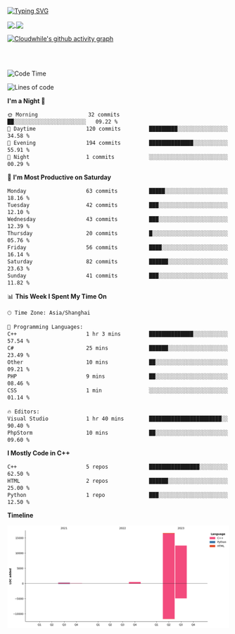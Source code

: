 [![Typing SVG](https://readme-typing-svg.demolab.com?font=Fira+Code&weight=600&size=22&duration=4500&pause=1000&color=D50E5C&center=true&vCenter=true&width=435&lines=Welcome+to+my+profile!;Here+are+nothing.;There+will+be+something+soon%EF%BC%81%EF%BC%81%EF%BC%81)](#)

<a href="https://github.com/cloudwhile">
  <img height=200 align="center" src="https://github-readme-stats.vercel.app/api?username=cloudwhile" />
</a>
<a href="https://github.com/cloudwhile">
  <img height=200 align="center" src="https://github-readme-stats.vercel.app/api/top-langs?username=cloudwhile&layout=compact&langs_count=8&card_width=320" />
</a>
<!--[![Top Langs](https://github-readme-stats.vercel.app/api/top-langs/?username=cloudwhile&layout=compact)](#)-->

[![Cloudwhile's github activity graph](https://github-readme-activity-graph.vercel.app/graph?username=cloudwhile&theme=default)](https://github.com/cloudwhile)

<!--[![Star History Chart](https://api.star-history.com/svg?repos=cloudwhile/tpcl&type=Timeline)](https://github.com/cloudwhile/tpcl)-->

<br/><br/>

<!--START_SECTION:waka-->
![Code Time](http://img.shields.io/badge/Code%20Time-57%20hrs%207%20mins-blue)

![Lines of code](https://img.shields.io/badge/From%20Hello%20World%20I%27ve%20Written-29.9%20thousand%20lines%20of%20code-blue)

**I'm a Night 🦉** 

```text
🌞 Morning                32 commits          ██░░░░░░░░░░░░░░░░░░░░░░░   09.22 % 
🌆 Daytime                120 commits         █████████░░░░░░░░░░░░░░░░   34.58 % 
🌃 Evening                194 commits         ██████████████░░░░░░░░░░░   55.91 % 
🌙 Night                  1 commits           ░░░░░░░░░░░░░░░░░░░░░░░░░   00.29 % 
```
📅 **I'm Most Productive on Saturday** 

```text
Monday                   63 commits          █████░░░░░░░░░░░░░░░░░░░░   18.16 % 
Tuesday                  42 commits          ███░░░░░░░░░░░░░░░░░░░░░░   12.10 % 
Wednesday                43 commits          ███░░░░░░░░░░░░░░░░░░░░░░   12.39 % 
Thursday                 20 commits          █░░░░░░░░░░░░░░░░░░░░░░░░   05.76 % 
Friday                   56 commits          ████░░░░░░░░░░░░░░░░░░░░░   16.14 % 
Saturday                 82 commits          ██████░░░░░░░░░░░░░░░░░░░   23.63 % 
Sunday                   41 commits          ███░░░░░░░░░░░░░░░░░░░░░░   11.82 % 
```


📊 **This Week I Spent My Time On** 

```text
🕑︎ Time Zone: Asia/Shanghai

💬 Programming Languages: 
C++                      1 hr 3 mins         ██████████████░░░░░░░░░░░   57.54 % 
C#                       25 mins             ██████░░░░░░░░░░░░░░░░░░░   23.49 % 
Other                    10 mins             ██░░░░░░░░░░░░░░░░░░░░░░░   09.21 % 
PHP                      9 mins              ██░░░░░░░░░░░░░░░░░░░░░░░   08.46 % 
CSS                      1 min               ░░░░░░░░░░░░░░░░░░░░░░░░░   01.14 % 

🔥 Editors: 
Visual Studio            1 hr 40 mins        ███████████████████████░░   90.40 % 
PhpStorm                 10 mins             ██░░░░░░░░░░░░░░░░░░░░░░░   09.60 % 
```

**I Mostly Code in C++** 

```text
C++                      5 repos             ████████████████░░░░░░░░░   62.50 % 
HTML                     2 repos             ██████░░░░░░░░░░░░░░░░░░░   25.00 % 
Python                   1 repo              ███░░░░░░░░░░░░░░░░░░░░░░   12.50 % 
```



**Timeline**

![Lines of Code chart](https://raw.githubusercontent.com/Cloudwhile/Cloudwhile/main/assets/bar_graph.png)


<!--END_SECTION:waka-->

